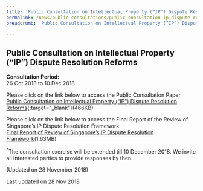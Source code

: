 ```yaml
---
title: 'Public Consultation on Intellectual Property (“IP”) Dispute Resolution Reforms'
permalink: /news/public-consultations/public-consultation-ip-dispute-resolution-reforms/
breadcrumb: 'Public Consultation on Intellectual Property (“IP”) Dispute Resolution Reforms'

---
```



Public Consultation on Intellectual Property (“IP”) Dispute Resolution Reforms
---

**Consultation Period:**<br>
26 Oct 2018 to 10 Dec 2018

Please click on the link below to access the Public Consultation Paper<br>
[Public Consultation on Intellectual Property (“IP”) Dispute Resolution Reforms](/files/Annex_A_IPDR_Public_Consultation_Paper.pdf/){:target="_blank"}(466KB)

Please click on the link below to access the Final Report of the Review of Singapore’s IP Dispute Resolution Framework<br>
[Final Report of Review of Singapore’s IP Dispute Resolution Framework](/files/Annex_B_IPDR_Final_Report.pdf/)(1.63MB)

<sup>*</sup>The consultation exercise will be extended till 10 December 2018. We invite all interested parties to provide responses by then.

(Updated on 28 November 2018)

<p class="right-side-updated">Last updated on 28 Nov 2018</p>
